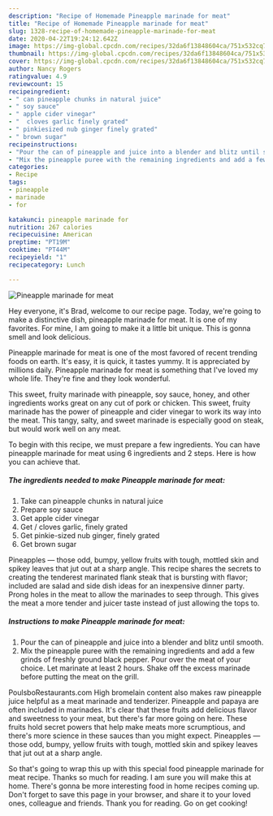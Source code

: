 ```yaml
---
description: "Recipe of Homemade Pineapple marinade for meat"
title: "Recipe of Homemade Pineapple marinade for meat"
slug: 1328-recipe-of-homemade-pineapple-marinade-for-meat
date: 2020-04-22T19:24:12.642Z
image: https://img-global.cpcdn.com/recipes/32da6f13848604ca/751x532cq70/pineapple-marinade-for-meat-recipe-main-photo.jpg
thumbnail: https://img-global.cpcdn.com/recipes/32da6f13848604ca/751x532cq70/pineapple-marinade-for-meat-recipe-main-photo.jpg
cover: https://img-global.cpcdn.com/recipes/32da6f13848604ca/751x532cq70/pineapple-marinade-for-meat-recipe-main-photo.jpg
author: Nancy Rogers
ratingvalue: 4.9
reviewcount: 15
recipeingredient:
- " can pineapple chunks in natural juice"
- " soy sauce"
- " apple cider vinegar"
- "  cloves garlic finely grated"
- " pinkiesized nub ginger finely grated"
- " brown sugar"
recipeinstructions:
- "Pour the can of pineapple and juice into a blender and blitz until smooth."
- "Mix the pineapple puree with the remaining ingredients and add a few grinds of freshly ground black pepper. Pour over the meat of your choice. Let marinate at least 2 hours. Shake off the excess marinade before putting the meat on the grill."
categories:
- Recipe
tags:
- pineapple
- marinade
- for

katakunci: pineapple marinade for 
nutrition: 267 calories
recipecuisine: American
preptime: "PT19M"
cooktime: "PT44M"
recipeyield: "1"
recipecategory: Lunch

---
```



![Pineapple marinade for meat](https://img-global.cpcdn.com/recipes/32da6f13848604ca/751x532cq70/pineapple-marinade-for-meat-recipe-main-photo.jpg)

Hey everyone, it's Brad, welcome to our recipe page. Today, we're going to make a distinctive dish, pineapple marinade for meat. It is one of my favorites. For mine, I am going to make it a little bit unique. This is gonna smell and look delicious.

Pineapple marinade for meat is one of the most favored of recent trending foods on earth. It's easy, it is quick, it tastes yummy. It is appreciated by millions daily. Pineapple marinade for meat is something that I've loved my whole life. They're fine and they look wonderful.

This sweet, fruity marinade with pineapple, soy sauce, honey, and other ingredients works great on any cut of pork or chicken. This sweet, fruity marinade has the power of pineapple and cider vinegar to work its way into the meat. This tangy, salty, and sweet marinade is especially good on steak, but would work well on any meat.


To begin with this recipe, we must prepare a few ingredients. You can have pineapple marinade for meat using 6 ingredients and 2 steps. Here is how you can achieve that.

<!--inarticleads1-->

##### The ingredients needed to make Pineapple marinade for meat:

1. Take  can pineapple chunks in natural juice
1. Prepare  soy sauce
1. Get  apple cider vinegar
1. Get  / cloves garlic, finely grated
1. Get  pinkie-sized nub ginger, finely grated
1. Get  brown sugar


Pineapples — those odd, bumpy, yellow fruits with tough, mottled skin and spikey leaves that jut out at a sharp angle. This recipe shares the secrets to creating the tenderest marinated flank steak that is bursting with flavor; included are salad and side dish ideas for an inexpensive dinner party. Prong holes in the meat to allow the marinades to seep through. This gives the meat a more tender and juicer taste instead of just allowing the tops to. 

<!--inarticleads2-->

##### Instructions to make Pineapple marinade for meat:

1. Pour the can of pineapple and juice into a blender and blitz until smooth.
1. Mix the pineapple puree with the remaining ingredients and add a few grinds of freshly ground black pepper. Pour over the meat of your choice. Let marinate at least 2 hours. Shake off the excess marinade before putting the meat on the grill.


PoulsboRestaurants.com High bromelain content also makes raw pineapple juice helpful as a meat marinade and tenderizer. Pineapple and papaya are often included in marinades. It&#39;s clear that these fruits add delicious flavor and sweetness to your meat, but there&#39;s far more going on here. These fruits hold secret powers that help make meats more scrumptious, and there&#39;s more science in these sauces than you might expect. Pineapples — those odd, bumpy, yellow fruits with tough, mottled skin and spikey leaves that jut out at a sharp angle. 

So that's going to wrap this up with this special food pineapple marinade for meat recipe. Thanks so much for reading. I am sure you will make this at home. There's gonna be more interesting food in home recipes coming up. Don't forget to save this page in your browser, and share it to your loved ones, colleague and friends. Thank you for reading. Go on get cooking!
